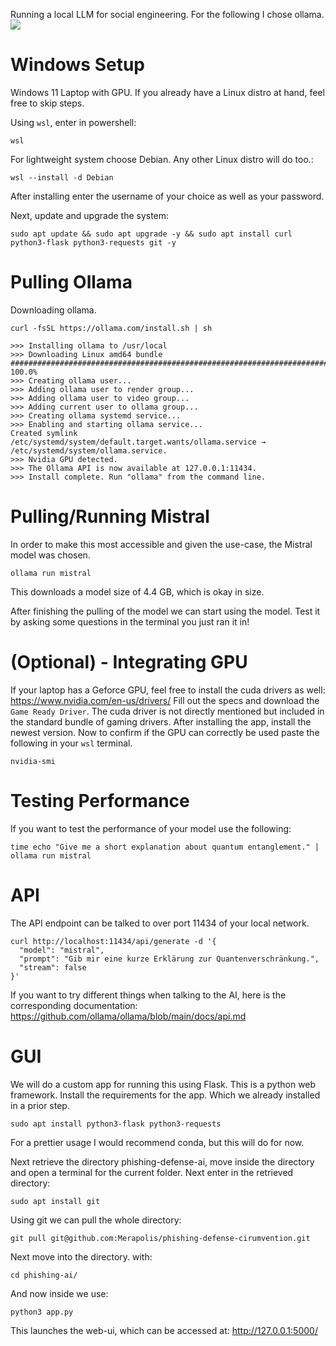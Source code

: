 Running a local LLM for social engineering.
For the following I chose ollama.
<br>
<img src="https://ollama.com/public/ollama.png">


# Windows Setup
Windows 11 Laptop with GPU. If you already have a Linux distro at hand, feel free to skip steps.

Using `wsl`, enter in powershell:
```
wsl
```

For lightweight system choose Debian. Any other Linux distro will do too.:
```
wsl --install -d Debian
```

After installing enter the username of your choice as well as your password.

Next, update and upgrade the system:
```
sudo apt update && sudo apt upgrade -y && sudo apt install curl python3-flask python3-requests git -y
```

# Pulling Ollama
Downloading ollama.
```
curl -fsSL https://ollama.com/install.sh | sh
```
```
>>> Installing ollama to /usr/local
>>> Downloading Linux amd64 bundle
######################################################################## 100.0%
>>> Creating ollama user...
>>> Adding ollama user to render group...
>>> Adding ollama user to video group...
>>> Adding current user to ollama group...
>>> Creating ollama systemd service...
>>> Enabling and starting ollama service...
Created symlink /etc/systemd/system/default.target.wants/ollama.service → /etc/systemd/system/ollama.service.
>>> Nvidia GPU detected.
>>> The Ollama API is now available at 127.0.0.1:11434.
>>> Install complete. Run "ollama" from the command line.
```
# Pulling/Running Mistral
In order to make this most accessible and given the use-case, the Mistral model was chosen. 
```
ollama run mistral
```
This downloads a model size of 4.4 GB, which is okay in size.

After finishing the pulling of the model we can start using the model. Test it by asking some questions in the terminal you just ran it in!

# (Optional) - Integrating GPU
If your laptop has a Geforce GPU, feel free to install the cuda drivers as well:
https://www.nvidia.com/en-us/drivers/
Fill out the specs and download the `Game Ready Driver`. The cuda driver is not directly mentioned but included in the standard bundle of gaming drivers.
After installing the app, install the newest version.
Now to confirm if the GPU can correctly be used paste the following in your `wsl` terminal.
```
nvidia-smi
```
# Testing Performance
If you want to test the performance of your model use the following:
```
time echo "Give me a short explanation about quantum entanglement." | ollama run mistral
```

# API
The API endpoint can be talked to over port 11434 of your local network.
```
curl http://localhost:11434/api/generate -d '{
  "model": "mistral",
  "prompt": "Gib mir eine kurze Erklärung zur Quantenverschränkung.",
  "stream": false
}'
```
If you want to try different things when talking to the AI, here is the corresponding documentation:
https://github.com/ollama/ollama/blob/main/docs/api.md

# GUI
We will do a custom app for running this using Flask. This is a python web framework.
Install the requirements for the app. Which we already installed in a prior step.
```
sudo apt install python3-flask python3-requests
```
For a prettier usage I would recommend conda, but this will do for now.

Next retrieve the directory phishing-defense-ai, move inside the directory and open a terminal for the current folder. Next enter in the retrieved directory:

```
sudo apt install git
````
Using git we can pull the whole directory:
```
git pull git@github.com:Merapolis/phishing-defense-cirumvention.git
```

Next move into the directory. with:
```
cd phishing-ai/
```
And now inside we use:
```
python3 app.py
```
This launches the web-ui, which can be accessed at:
http://127.0.0.1:5000/
